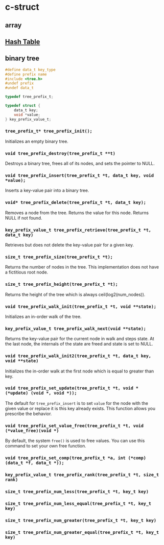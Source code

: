 # c-struct

## array

## [Hash Table](doc/hash_table.md)

## binary tree

```c
#define data_t key_type
#define prefix name
#include <tree.h>
#undef prefix
#undef data_t
```

```c
typedef tree_prefix_t;

typedef struct {
	data_t key;
	void *value;
} key_prefix_value_t;
```

### `tree_prefix_t* tree_prefix_init();`

Initializes an empty binary tree.

### `void tree_prefix_destroy(tree_prefix_t **t)`

Destroys a binary tree, frees all of its nodes, and sets the pointer to NULL.

### `void tree_prefix_insert(tree_prefix_t *t, data_t key, void *value);`

Inserts a key-value pair into a binary tree.

### `void* tree_prefix_delete(tree_prefix_t *t, data_t key);`

Removes a node from the tree.  Returns the value for this node.
Returns NULL if not found. 

### `key_prefix_value_t tree_prefix_retrieve(tree_prefix_t *t, data_t key)`

Retrieves but does not delete the key-value pair for a given key. 

### `size_t tree_prefix_size(tree_prefix_t *t);`

Returns the number of nodes in the tree.  This implementation does not
have a fictitious root node.  

### `size_t tree_prefix_height(tree_prefix_t *t);`

Returns the height of the tree which is always ceil(log2(num_nodes)).  

### `void tree_prefix_walk_init(tree_prefix_t *t, void **state);`

Initializes an in-order walk of the tree.

### `key_prefix_value_t tree_prefix_walk_next(void **state);`

Returns the key-value pair for the current node in walk and steps state.
At the last node, the internals of the state are freed and state is set to NULL. 

### `void tree_prefix_walk_init2(tree_prefix_t *t, data_t key, void **state)`

Initializes the in-order walk at the first node which is equal to greater than
key.

### `void tree_prefix_set_update(tree_prefix_t *t, void *(*update) (void *, void *));`

The default for `tree_prefix_insert` is to set `value` for the node with
the given value or replace it is this key already exists.  This function
allows you prescribe the behavior. 

### `void tree_prefix_set_value_free(tree_prefix_t *t, void (*value_free)(void *)`

By default, the system `free()` is used to free values.  You can use
this command to set your own free function. 

### `void tree_prefix_set_comp(tree_prefix_t *a, int (*comp) (data_t *f, data_t *));`



### `key_prefix_value_t tree_prefix_rank(tree_prefix_t *t, size_t rank)`

### `size_t tree_prefix_num_less(tree_prefix_t *t, key_t key)`

### `size_t tree_prefix_num_less_equal(tree_prefix_t *t, key_t key)`

### `size_t tree_prefix_num_greater(tree_prefix_t *t, key_t key)`

### `size_t tree_prefix_num_greater_equal(tree_prefix_t *t, key_t key)`









